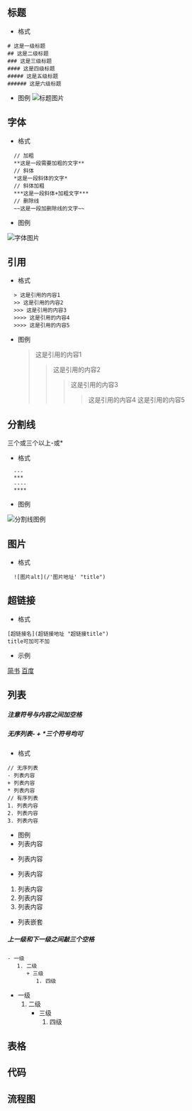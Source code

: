## 标题
- 格式
```
# 这是一级标题
## 这是二级标题
### 这是三级标题
#### 这是四级标题
##### 这是五级标题
###### 这是六级标题
```
- 图例
![标题图片](/title.png)

## 字体
- 格式
```
  // 加粗
  **这是一段需要加粗的文字**
  // 斜体
  *这是一段斜体的文字*
  // 斜体加粗
  ***这是一段斜体+加粗文字***
  // 删除线
  ~~这是一段加删除线的文字~~
```

- 图例

![字体图片](/fontSize.png)

## 引用
- 格式
```
  > 这是引用的内容1
  >> 这是引用的内容2
  >>> 这是引用的内容3
  >>>> 这是引用的内容4
  >>>> 这是引用的内容5
```
- 图例
  > 这是引用的内容1
  >> 这是引用的内容2
  >>> 这是引用的内容3
  >>>> 这是引用的内容4
  >>>> 这是引用的内容5


## 分割线
三个或三个以上-或*
- 格式
```
  ---
  ***
  ----
  ****
``` 
- 图例

![分割线图例](/dividingLine.png)


## 图片

- 格式
```
  ![图片alt](/'图片地址' "title")
```
## 超链接
- 格式
```
[超链接名](超链接地址 "超链接title")
title可加可不加
```

- 示例

[简书](http://jianshu.com)
[百度](http://baidu.com)

## 列表
##### 注意符号与内容之间加空格
##### 无序列表-  +  *三个符号均可
- 格式
```
// 无序列表
- 列表内容
+ 列表内容
* 列表内容
// 有序列表
1. 列表内容
2. 列表内容
3. 列表内容
```
- 图例
- 列表内容
+ 列表内容
* 列表内容

1. 列表内容
2. 列表内容
3. 列表内容
- 列表嵌套
##### 上一级和下一级之间敲三个空格
```
- 一级
   1. 二级
      + 三级
         1. 四级 
```
- 一级
   1. 二级
      + 三级
         1. 四级 

## 表格


## 代码
## 流程图